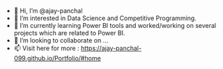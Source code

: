 - 👋 Hi, I’m @ajay-panchal
- 👀 I’m interested in Data Science and Competitive Programming.
- 🌱 I’m currently learning Power BI tools and worked/working on several projects which are related to Power BI. 
- 💞️ I’m looking to collaborate on ...
- 📫 Visit here for more : https://ajay-panchal-099.github.io/Portfolio/#home

<!---
ajay-panchal-099/ajay-panchal-099 is a ✨ special ✨ repository because its `README.md` (this file) appears on your GitHub profile.
You can click the Preview link to take a look at your changes.
--->
